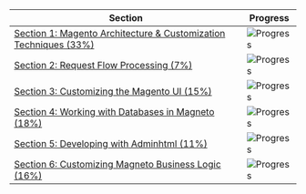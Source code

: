 | Section | Progress |
| ------- | -------- |
| [Section 1: Magento Architecture & Customization Techniques (33%)](sections/section_1.md) | ![Progress](https://progress-bar.dev/9/?title=3/33) |
| [Section 2: Request Flow Processing (7%)](sections/section_2.md) | ![Progress](https://progress-bar.dev/0/?title=0/6) |
| [Section 3: Customizing the Magento UI (15%)](sections/section_3.md) | ![Progress](https://progress-bar.dev/0/?title=0/8) |
| [Section 4: Working with Databases in Magneto (18%)](sections/section_4.md) | ![Progress](https://progress-bar.dev/66/?title=6/9) |
| [Section 5: Developing with Adminhtml (11%)](sections/section_5.md) | ![Progress](https://progress-bar.dev/0/?title=0/10) |
| [Section 6: Customizing Magneto Business Logic (16%)](sections/section_6.md) | ![Progress](https://progress-bar.dev/0/?title=1/6) |
